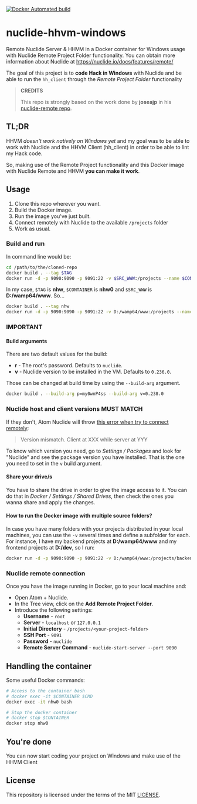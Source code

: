 [![Docker Automated build](https://img.shields.io/docker/automated/jrottenberg/ffmpeg.svg)](https://hub.docker.com/r/joseajp/nuclide-remote/)

# nuclide-hhvm-windows
Remote Nuclide Server & HHVM in a Docker container for Windows usage with Nuclide Remote Project Folder functionality. You can obtain more information about Nuclide at https://nuclide.io/docs/features/remote/

The goal of this project is to **code Hack in Windows** with Nuclide and be able to run the `hh_client` through the *Remote Project Folder* functionality

> **CREDITS**
>
> This repo is strongly based on the work done by **joseajp** in his [nuclide-remote repo](https://github.com/joseajp/nuclide-remote).

## TL;DR
HHVM *doesn't work natively on Windows yet* and my goal was to be able to work with Nuclide and the HHVM Client (hh_client) in order to be able to lint my Hack code.

So, making use of the Remote Project functionality and this Docker image with Nuclide Remote and HHVM **you can make it work**.

## Usage

1. Clone this repo wherever you want.
1. Build the Docker image.
1. Run the image you've just built.
1. Connect remotely with Nuclide to the available `/projects` folder
1. Work as usual.

### Build and run
In command line would be:
```bash
cd /path/to/the/cloned-repo
docker build . --tag $TAG
docker run -d -p 9090:9090 -p 9091:22 -v $SRC_WWW:/projects --name $CONTAINER $TAG
```

In my case, `$TAG` is __nhw__, `$CONTAINER` is __nhw0__ and `$SRC_WWW` is __D:/wamp64/www__. So...

```bash
docker build . --tag nhw
docker run -d -p 9090:9090 -p 9091:22 -v D:/wamp64/www:/projects --name nhw0 nhw
```

### IMPORTANT

#### Build arguments
There are two default values for the build:
* **r** - The root's password. Defaults to `nuclide`.
* **v** - Nuclide version to be installed in the VM. Defaults to `0.236.0`.

Those can be changed at build time by using the `--build-arg` argument.

```bash
docker build . --build-arg p=my0wnP4ss --build-arg v=0.238.0
```

### Nuclide host and client versions MUST MATCH
If they don't, Atom Nuclide will throw [this error when try to connect remotely](https://github.com/facebook/nuclide/issues/1035):
> Version mismatch. Client at XXX while server at YYY

To know which version you need, go to *Settings / Packages* and look for "Nuclide" and see the package version you have installed. That is the one you need to set in the `v` build argument.

#### Share your drive/s
You have to share the drive in order to give the image access to it. You can do that in *Docker / Settings / Shared Drives*, then check the ones you wanna share and apply the changes.

#### How to run the Docker image with multiple source folders?
In case you have many folders with your projects distributed in your local machines, you can use the `-v` several times and define a subfolder for each. For instance, I have my backend projects at **D:/wamp64/www** and my frontend projects at **D:/dev**, so I run:


```bash
docker run -d -p 9090:9090 -p 9091:22 -v D:/wamp64/www:/projects/backend -v D:/dev:/projects/frontend --name nhw0 nhw
```

### Nuclide remote connection
Once you have the image running in Docker, go to your local machine and:

* Open Atom + Nuclide.
* In the Tree view, click on the **Add Remote Project Folder**.
* Introduce the following settings:
  * **Username** - `root`
  * **Server** - `localhost` or `127.0.0.1`
  * **Initial Directory** - `/projects/<your-project-folder>`
  * **SSH Port** - `9091`
  * **Password** - `nuclide`
  * **Remote Server Command** - `nuclide-start-server --port 9090`

## Handling the container
Some useful Docker commands:

```bash
# Access to the container bash
# docker exec -it $CONTAINER $CMD
docker exec -it nhw0 bash

# Stop the docker container
# docker stop $CONTAINER
docker stop nhw0
```

## You're done
You can now start coding your project on Windows and make use of the HHVM Client

## License

This repository is licensed under the terms of the MIT [LICENSE](LICENSE).
